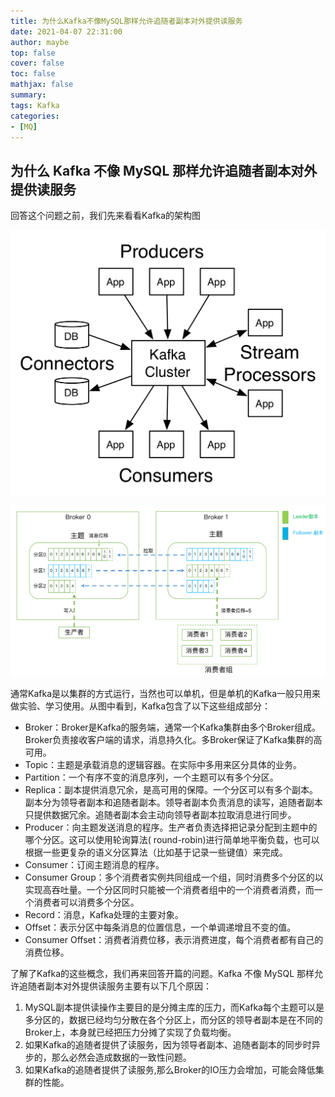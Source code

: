 ```yaml
---
title: 为什么Kafka不像MySQL那样允许追随者副本对外提供读服务
date: 2021-04-07 22:31:00
author: maybe
top: false
cover: false
toc: false
mathjax: false
summary:
tags: Kafka
categories:
- [MQ]
---
```


## 为什么 Kafka 不像 MySQL 那样允许追随者副本对外提供读服务

回答这个问题之前，我们先来看看Kafka的架构图

![](/medias/assets/kafka/20210407214255-0vv4x00-kafka-apis.png)

![](/medias/assets/kafka/20210407213110-4mv5y5g-58c35d3ab0921bf0476e3ba14069d291.jpg)

通常Kafka是以集群的方式运行，当然也可以单机，但是单机的Kafka一般只用来做实验、学习使用。从图中看到，Kafka包含了以下这些组成部分：

* Broker：Broker是Kafka的服务端，通常一个Kafka集群由多个Broker组成。Broker负责接收客户端的请求，消息持久化。多Broker保证了Kafka集群的高可用。
* Topic：主题是承载消息的逻辑容器。在实际中多用来区分具体的业务。
* Partition：一个有序不变的消息序列，一个主题可以有多个分区。
* Replica：副本提供消息冗余，是高可用的保障。一个分区可以有多个副本。副本分为领导者副本和追随者副本。领导者副本负责消息的读写，追随者副本只提供数据冗余。追随者副本会主动向领导者副本拉取消息进行同步。
* Producer：向主题发送消息的程序。生产者负责选择把记录分配到主题中的哪个分区。这可以使用轮询算法( round-robin)进行简单地平衡负载，也可以根据一些更复杂的语义分区算法（比如基于记录一些键值）来完成。
* Consumer：订阅主题消息的程序。
* Consumer Group：多个消费者实例共同组成一个组，同时消费多个分区的以实现高吞吐量。一个分区同时只能被一个消费者组中的一个消费者消费，而一个消费者可以消费多个分区。
* Record：消息，Kafka处理的主要对象。
* Offset：表示分区中每条消息的位置信息，一个单调递增且不变的值。
* Consumer Offset：消费者消费位移，表示消费进度，每个消费者都有自己的消费位移。

了解了Kafka的这些概念，我们再来回答开篇的问题。Kafka 不像 MySQL 那样允许追随者副本对外提供读服务主要有以下几个原因：

1. MySQL副本提供读操作主要目的是分摊主库的压力，而Kafka每个主题可以是多分区的，数据已经均匀分散在各个分区上，而分区的领导者副本是在不同的Broker上，本身就已经把压力分摊了实现了负载均衡。
2. 如果Kafka的追随者提供了读服务，因为领导者副本、追随者副本的同步时异步的，那么必然会造成数据的一致性问题。
3. 如果Kafka的追随者提供了读服务,那么Broker的IO压力会增加，可能会降低集群的性能。
